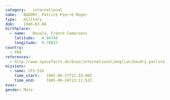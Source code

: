 ```yaml
---
category:	international
name:	BAUDRY, Patrick Pierre Roger
type:	military
dob:	1946-03-06
birthplace:
  - name:	Douala, French Cameroons
    latitude:	4.04748
    longitude:	9.70637
country:
  - FRA
references:
  - http://www.spacefacts.de/bios/international/english/baudry_patrick.htm
missions:
  - name: STS-51G
    time_start:   1985-06-17T11:33:00Z
    time_end:     1985-06-24T13:11:52Z
evas:
gender:	Male
---
```

